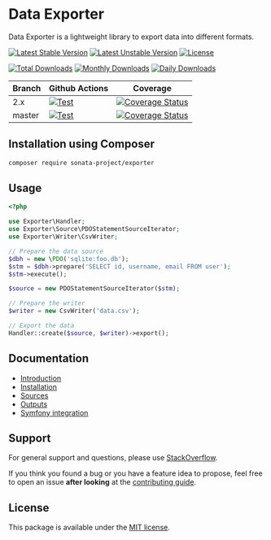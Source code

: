 # Data Exporter

Data Exporter is a lightweight library to export data into different formats.

[![Latest Stable Version](https://poser.pugx.org/sonata-project/exporter/v/stable)](https://packagist.org/packages/sonata-project/exporter)
[![Latest Unstable Version](https://poser.pugx.org/sonata-project/exporter/v/unstable)](https://packagist.org/packages/sonata-project/exporter)
[![License](https://poser.pugx.org/sonata-project/exporter/license)](https://packagist.org/packages/sonata-project/exporter)

[![Total Downloads](https://poser.pugx.org/sonata-project/exporter/downloads)](https://packagist.org/packages/sonata-project/exporter)
[![Monthly Downloads](https://poser.pugx.org/sonata-project/exporter/d/monthly)](https://packagist.org/packages/sonata-project/exporter)
[![Daily Downloads](https://poser.pugx.org/sonata-project/exporter/d/daily)](https://packagist.org/packages/sonata-project/exporter)

Branch | Github Actions | Coverage |
------ | -------------- | -------- |
2.x    | [![Test][test_stable_badge]][test_stable_link]     | [![Coverage Status][coverage_stable_badge]][coverage_stable_link]     |
master | [![Test][test_unstable_badge]][test_unstable_link] | [![Coverage Status][coverage_unstable_badge]][coverage_unstable_link] |

## Installation using Composer

```bash
composer require sonata-project/exporter
```

## Usage

```php
<?php

use Exporter\Handler;
use Exporter\Source\PDOStatementSourceIterator;
use Exporter\Writer\CsvWriter;

// Prepare the data source
$dbh = new \PDO('sqlite:foo.db');
$stm = $dbh->prepare('SELECT id, username, email FROM user');
$stm->execute();

$source = new PDOStatementSourceIterator($stm);

// Prepare the writer
$writer = new CsvWriter('data.csv');

// Export the data
Handler::create($source, $writer)->export();
```

## Documentation

* [Introduction](docs/reference/introduction.rst)
* [Installation](docs/reference/installation.rst)
* [Sources](docs/reference/sources.rst)
* [Outputs](docs/reference/outputs.rst)
* [Symfony integration](docs/reference/symfony.rst)

## Support

For general support and questions, please use [StackOverflow](http://stackoverflow.com/questions/tagged/sonata).

If you think you found a bug or you have a feature idea to propose, feel free to open an issue
**after looking** at the [contributing guide](CONTRIBUTING.md).

## License

This package is available under the [MIT license](LICENSE).

[test_stable_badge]: https://github.com/sonata-project/exporter/workflows/Test/badge.svg?branch=2.x
[test_stable_link]: https://github.com/sonata-project/exporter/actions?query=workflow:test+branch:2.x
[test_unstable_badge]: https://github.com/sonata-project/exporter/workflows/Test/badge.svg?branch=master
[test_unstable_link]: https://github.com/sonata-project/exporter/actions?query=workflow:test+branch:master

[coverage_stable_badge]: https://codecov.io/gh/sonata-project/exporter/branch/2.x/graph/badge.svg
[coverage_stable_link]: https://codecov.io/gh/sonata-project/exporter/branch/2.x
[coverage_unstable_badge]: https://codecov.io/gh/sonata-project/exporter/branch/master/graph/badge.svg
[coverage_unstable_link]: https://codecov.io/gh/sonata-project/exporter/branch/master

